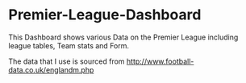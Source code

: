 # Premier-League-Dashboard

This Dashboard shows various Data on the Premier League including league tables, Team stats and Form.

The data that I use is sourced from http://www.football-data.co.uk/englandm.php


